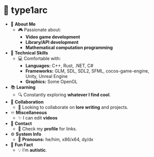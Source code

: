 # 📂 type1arc

- 📄 **About Me**
  - 🎮 Passionate about:
    - **Video game development**
    - **Library/API development**
    - **Mathematical computation programming**
- 📁 **Technical Skills**
  - 💻 Comfortable with:
    - **Languages:** C++, Rust, .NET, C#
    - **Frameworks:** GLM, SDL, SDL2, SFML, cocos-game-engine, Unity, Unreal Engine
    - **Graphics:** Some OpenGL
- 📚 **Learning**
  - 🔍 Constantly exploring **whatever I find cool**.
- 📝 **Collaboration**
  - 🤝 Looking to collaborate on **lore writing** and projects.
- ♾️ **Miscellaneous**
  - ✨ I can edit **videos**
- 📢 **Contact**
  - 🔗 Check my **profile** for links.
- ⚙️ **System Info**
  - 🔧 **Pronouns:** he/him, x86/x64, dy/dx
- 🌟 **Fun Fact**
  - 💡 I’m **autistic**.
